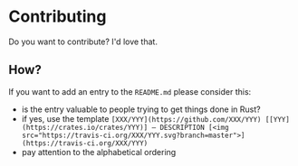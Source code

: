# Contributing

Do you want to contribute? I'd love that.

## How?

If you want to add an entry to the `README.md` please consider this:

- is the entry valuable to people trying to get things done in Rust?
- if yes, use the template `[XXX/YYY](https://github.com/XXX/YYY) [[YYY](https://crates.io/crates/YYY)] — DESCRIPTION [<img src="https://travis-ci.org/XXX/YYY.svg?branch=master">](https://travis-ci.org/XXX/YYY)`
- pay attention to the alphabetical ordering
